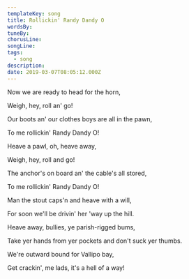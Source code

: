 ```yaml
---
templateKey: song
title: Rollickin' Randy Dandy O  
wordsBy:
tuneBy:
chorusLine:
songLine:
tags:
  - song
description:
date: 2019-03-07T08:05:12.000Z
---
```

Now we are ready to head for the horn,

Weigh, hey, roll an\' go!

Our boots an\' our clothes boys are all in the pawn,

To me rollickin\' Randy Dandy O!

Heave a pawl, oh, heave away,

Weigh, hey, roll and go!

The anchor\'s on board an\' the cable\'s all stored,

To me rollickin\' Randy Dandy O!

Man the stout caps\'n and heave with a will,

For soon we\'ll be drivin\' her \'way up the hill.

Heave away, bullies, ye parish-rigged bums,

Take yer hands from yer pockets and don\'t suck yer thumbs.

We\'re outward bound for Vallipo bay,

Get crackin\', me lads, it\'s a hell of a way!
